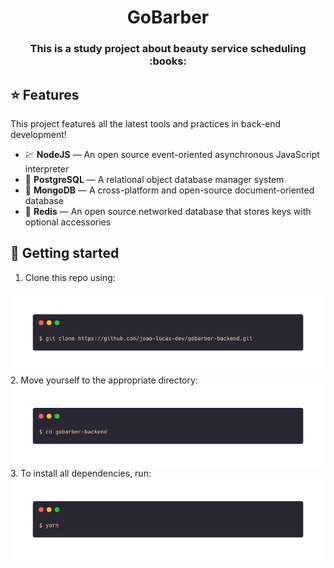 <h1 align="center">GoBarber</h1>

<h3 align="center"> This is a study project about beauty service scheduling :books:</h3>

## :star: Features

This project features all the latest tools and practices in back-end development!

- 💹 **NodeJS** — An open source event-oriented asynchronous JavaScript interpreter
- :elephant: **PostgreSQL** — A relational object database manager system
- :leaves: **MongoDB** — A cross-platform and open-source document-oriented database
- :closed_book: **Redis** — An open source networked database that stores keys with optional accessories

## :electric_plug: Getting started

1. Clone this repo using:
<img style="margin: 0; padding: 0" src="./screenshots/clone.png" width="800"/>
2. Move yourself to the appropriate directory:
<img src="./screenshots/cd.png" width="800"/>
3. To install all dependencies, run:
<img src="./screenshots/yarn.png" width="800"/>

